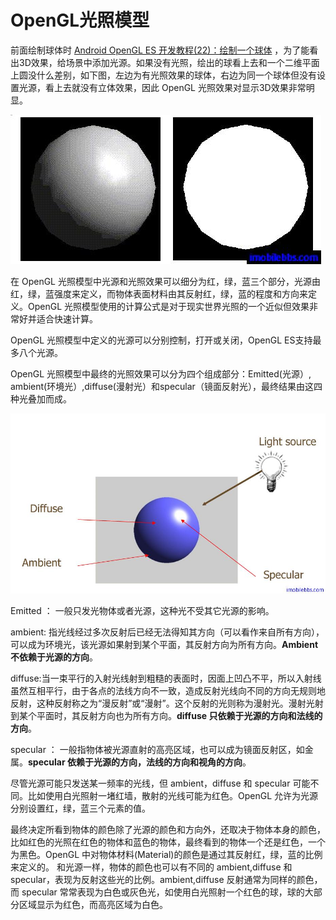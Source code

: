 # OpenGL光照模型   
  
前面绘制球体时 [Android OpenGL ES 开发教程(22)：绘制一个球体](http://www.imobilebbs.com/wordpress/archives/2271) ，为了能看出3D效果，给场景中添加光源。如果没有光照，绘出的球看上去和一个二维平面上圆没什么差别，如下图，左边为有光照效果的球体，右边为同一个球体但没有设置光源，看上去就没有立体效果，因此 OpenGL 光照效果对显示3D效果非常明显。  
  
![](images/94.png)

在 OpenGL 光照模型中光源和光照效果可以细分为红，绿，蓝三个部分，光源由红，绿，蓝强度来定义，而物体表面材料由其反射红，绿，蓝的程度和方向来定义。OpenGL 光照模型使用的计算公式是对于现实世界光照的一个近似但效果非常好并适合快速计算。

OpenGL 光照模型中定义的光源可以分别控制，打开或关闭，OpenGL ES支持最多八个光源。

OpenGL 光照模型中最终的光照效果可以分为四个组成部分：Emitted(光源）, ambient(环境光）,diffuse(漫射光）和specular（镜面反射光），最终结果由这四种光叠加而成。  
  
![](images/95.png)

Emitted ： 一般只发光物体或者光源，这种光不受其它光源的影响。

ambient: 指光线经过多次反射后已经无法得知其方向（可以看作来自所有方向），可以成为环境光，该光源如果射到某个平面，其反射方向为所有方向。**Ambient 不依赖于光源的方向**。

diffuse:当一束平行的入射光线射到粗糙的表面时，因面上凹凸不平，所以入射线虽然互相平行，由于各点的法线方向不一致，造成反射光线向不同的方向无规则地反射，这种反射称之为“漫反射”或“漫射”。这个反射的光则称为漫射光。漫射光射到某个平面时，其反射方向也为所有方向。**diffuse 只依赖于光源的方向和法线的方向**。

specular ： 一般指物体被光源直射的高亮区域，也可以成为镜面反射区，如金属。**specular 依赖于光源的方向，法线的方向和视角的方向**。

尽管光源可能只发送某一频率的光线，但 ambient，diffuse 和 specular 可能不同。比如使用白光照射一堵红墙，散射的光线可能为红色。OpenGL 允许为光源分别设置红，绿，蓝三个元素的值。

最终决定所看到物体的颜色除了光源的颜色和方向外，还取决于物体本身的颜色，比如红色的光照在红色的物体和蓝色的物体，最终看到的物体一个还是红色，一个为黑色。OpenGL 中对物体材料(Material)的颜色是通过其反射红，绿，蓝的比例来定义的。 和光源一样，物体的颜色也可以有不同的 ambient,diffuse 和 specular，表现为反射这些光的比例。ambient,diffuse 反射通常为同样的颜色，而 specular 常常表现为白色或灰色光，如使用白光照射一个红色的球，球的大部分区域显示为红色，而高亮区域为白色。